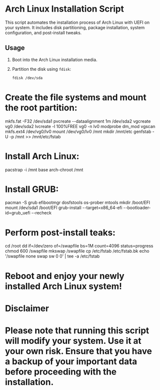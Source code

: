 # Arch Linux Installation Script

This script automates the installation process of Arch Linux with UEFI on your system. It includes disk partitioning, package installation, system configuration, and post-install tweaks.

## Usage

1. Boot into the Arch Linux installation media.

2. Partition the disk using `fdisk`:
   ```bash
   fdisk /dev/sda

# Create the file systems and mount the root partition:

mkfs.fat -F32 /dev/sda1
pvcreate --dataalignment 1m /dev/sda2
vgcreate vg0 /dev/sda2
lvcreate -l 100%FREE vg0 -n lv0
modprobe dm_mod
vgscan
mkfs.ext4 /dev/vg0/lv0
mount /dev/vg0/lv0 /mnt
mkdir /mnt/etc
genfstab -U -p /mnt >> /mnt/etc/fstab

# Install Arch Linux:

pacstrap -i /mnt base
arch-chroot /mnt

# Install GRUB:

pacman -S grub efibootmgr dosfstools os-prober mtools
mkdir /boot/EFI
mount /dev/sda1 /boot/EFI
grub-install --target=x86_64-efi --bootloader-id=grub_uefi --recheck

# Perform post-install teaks:

cd /root
dd if=/dev/zero of=/swapfile bs=1M count=4096 status=progress
chmod 600 /swapfile
mkswap /swapfile
cp /etc/fstab /etc/fstab.bk
echo '/swapfile none swap sw 0 0' | tee -a /etc/fstab

# Reboot and enjoy your newly installed Arch Linux system!

# Disclaimer
# Please note that running this script will modify your system. Use it at your own risk. Ensure that you have a backup of your important data before proceeding with the installation.
